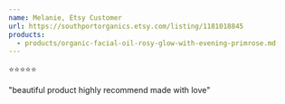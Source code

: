 ```yaml
---
name: Melanie, Etsy Customer
url: https://southportorganics.etsy.com/listing/1181018845
products:
  - products/organic-facial-oil-rosy-glow-with-evening-primrose.md
---
```

⭐️⭐️⭐️⭐️⭐️

"beautiful product highly recommend made with love"
